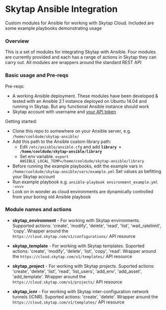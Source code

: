 # Skytap Ansible Integration

Custom modules for Ansible for working with Skytap Cloud. Included are some example playbooks demonstrating usage

### Overview
This is a set of modules for integrating Skytap with Ansible. 
Four modules are currently provided and each has a range of actions in Skytap they can carry out. All modules are wrappers around the standard REST API

### Basic usage and Pre-reqs
Pre-reqs:
 - A working Ansible deployment. These modules have been developed & tested with an Ansible 2.1 instance deployed on Ubuntu 14.04 and running in Skytap. But any functional Ansible instance should work
 - Skytap account with username and [your API token](http://help.skytap.com/kb-find-api-token.html)

Getting started:
 - Clone this repo to somewhere on your Ansible server, e.g. `/home/cooldude/skytap-ansible/`
 - Add this path to the Ansible custom library path:
   * Edit `/etc/anisble/ansible.cfg` and add **`library = /home/cooldude/skytap-ansible/library`**
   * Set env variable. `export ANSIBLE_LOCAL_TEMP=/home/cooldude/skytap-ansible/library`
 - Before running the example playbooks, edit the example vars in `/home/cooldude/skytap-ansible/vars/example.yml` Set values as befitting your Skytap account
 - Run example playbook e.g. `ansible-playbook environment_example.yml -vvvv`
 - Look on in wonder as cloud environments are dynamically controlled from your boring old Ansible playbook

### Module names and actions
 - **skytap_environment** - For working with Skytap environments. Supported actions: 'create', 'modify', 'delete', 'read', 'list', 'wait_ratelimit', 'copy'. Wrapper around the `https://cloud.skytap.com/v1/configurations/` API resource 
 
 - **skytap_template** - For working with Skytap templates. Suported actions: 'create', 'modify', 'delete', 'list', 'copy', 'read'. Wrapper around the `https://cloud.skytap.com/v1/templates/` API resource 
 
 - **skytap_project** - For working with Skytap projects. Suported actions: 'create', 'delete', 'list', 'read', 'list_users', 'add_env', 'add_asset', 'add_template'. Wrapper around the `https://cloud.skytap.com/v1/projects/` API resource 
 
 - **skytap_icnr** - For working with Skytap inter-configuration network tunnels (ICNR). Suported actions: 'create', 'delete'. Wrapper around the `https://cloud.skytap.com/v1/templates/` API resource 
